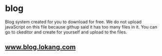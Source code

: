 # blog
Blog system created for you to download for free. We do not upload javaScript on this file because githup said it has too many files in it. You can go to ckeditor and create for yourself and upload to the files.

## www.blog.lokang.com
